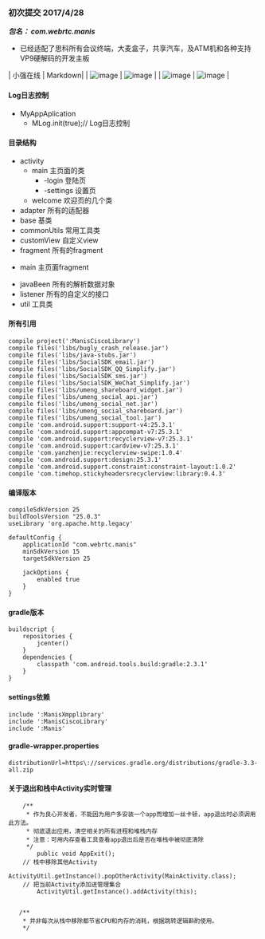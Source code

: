 ### 初次提交 2017/4/28

***包名： com.webrtc.manis***

* 已经适配了思科所有会议终端，大麦盒子，共享汽车，及ATM机和各种支持VP9硬解码的开发主板

| 小强在线 | Markdown|
| ![image](https://github.com/yugu88/webRTC_Library/blob/master/loading1.png) | ![image](https://github.com/yugu88/webRTC_Library/blob/master/loading2.png) |
| ![image](https://github.com/yugu88/webRTC_Library/blob/master/loading3.png) | ![image](https://github.com/yugu88/webRTC_Library/blob/master/loading4.png) |

#### Log日志控制
* MyAppAplication 
    - MLog.init(true);// Log日志控制

#### 目录结构
* activity
    - main 主页面的类
        - -login 登陆页
        - -settings  设置页
    - welcome   欢迎页的几个类
* adapter   所有的适配器
* base      基类
* commonUtils 常用工具类
* customView  自定义view
* fragment 所有的fragment
 - main 主页面fragment
* javaBeen 所有的解析数据对象
* listener 所有的自定义的接口
* util 工具类

#### 所有引用

    compile project(':ManisCiscoLibrary')
    compile files('libs/bugly_crash_release.jar')
    compile files('libs/java-stubs.jar')
    compile files('libs/SocialSDK_email.jar')
    compile files('libs/SocialSDK_QQ_Simplify.jar')
    compile files('libs/SocialSDK_sms.jar')
    compile files('libs/SocialSDK_WeChat_Simplify.jar')
    compile files('libs/umeng_shareboard_widget.jar')
    compile files('libs/umeng_social_api.jar')
    compile files('libs/umeng_social_net.jar')
    compile files('libs/umeng_social_shareboard.jar')
    compile files('libs/umeng_social_tool.jar')
    compile 'com.android.support:support-v4:25.3.1'
    compile 'com.android.support:appcompat-v7:25.3.1'
    compile 'com.android.support:recyclerview-v7:25.3.1'
    compile 'com.android.support:cardview-v7:25.3.1'
    compile 'com.yanzhenjie:recyclerview-swipe:1.0.4'
    compile 'com.android.support:design:25.3.1'
    compile 'com.android.support.constraint:constraint-layout:1.0.2'
    compile 'com.timehop.stickyheadersrecyclerview:library:0.4.3'

#### 编译版本
    compileSdkVersion 25
    buildToolsVersion "25.0.3"
    useLibrary 'org.apache.http.legacy'

    defaultConfig {
        applicationId "com.webrtc.manis"
        minSdkVersion 15
        targetSdkVersion 25

        jackOptions {
            enabled true
        }
    }
#### gradle版本

    buildscript {
        repositories {
            jcenter()
        }
        dependencies {
            classpath 'com.android.tools.build:gradle:2.3.1'
        }
    }

#### settings依赖
    include ':ManisXmpplibrary'
    include ':ManisCiscoLibrary'
    include ':Manis'

#### gradle-wrapper.properties
    distributionUrl=https\://services.gradle.org/distributions/gradle-3.3-all.zip

#### 关于退出和栈中Activity实时管理
```
    /**
     * 作为良心开发者，不能因为用户多安装一个app而增加一丝卡顿，app退出时必须调用此方法。
     * 彻底退出应用，清空相关的所有进程和堆栈内存
     * 注意：可用内存查看工具查看app退出后是否在堆栈中被彻底清除
     */
        public void AppExit();
    // 栈中移除其他Activity
        ActivityUtil.getInstance().popOtherActivity(MainActivity.class);
    // 把当前Activity添加进管理集合
        ActivityUtil.getInstance().addActivity(this);
        
        
   /**
    * 并非每次从栈中移除都节省CPU和内存的消耗，根据跳转逻辑斟酌使用。
    */
```



